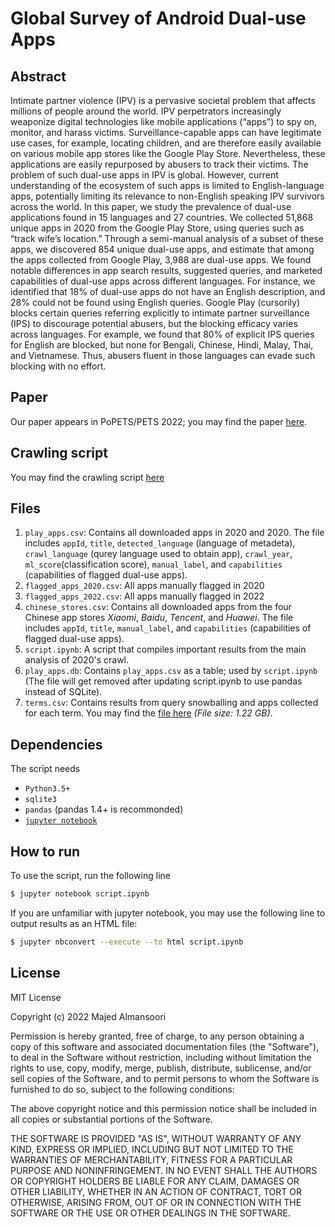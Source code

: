 # Global Survey of Android Dual-use Apps
## Abstract
Intimate partner violence (IPV) is a pervasive societal problem that affects millions of people around the world. IPV perpetrators increasingly weaponize digital technologies like mobile applications (“apps”) to spy on, monitor, and harass victims. Surveillance-capable apps can have legitimate use cases, for example, locating children, and are therefore easily available on various mobile app stores like the Google Play Store. Nevertheless, these applications are easily repurposed by abusers to track their victims. The problem of such dual-use apps in IPV is global. However, current understanding of the ecosystem of such apps is limited to English-language apps, potentially limiting its relevance to non-English speaking IPV survivors across the world. In this paper, we study the prevalence of dual-use applications found in 15 languages and 27 countries. We collected 51,868 unique apps in 2020 from the Google Play Store, using queries such as “track wife’s location.” Through a semi-manual analysis of a subset of these apps, we discovered 854 unique dual-use apps, and estimate that among the apps collected from Google Play, 3,988 are dual-use apps. We found notable differences in app search results, suggested queries, and marketed capabilities of dual-use apps across different languages. For instance, we identified that 18% of dual-use apps do not have an English description, and 28% could not be found using English queries. Google Play (cursorily) blocks certain queries referring explicitly to intimate partner surveillance (IPS) to discourage potential abusers, but the blocking efficacy varies across languages. For example, we found that 80% of explicit IPS queries for English are blocked, but none for Bengali, Chinese, Hindi, Malay, Thai, and Vietnamese. Thus, abusers fluent in those languages can evade such blocking with no effort.

## Paper
Our paper appears in PoPETS/PETS 2022; you may find the paper [here](https://petsymposium.org/popets/2022/popets-2022-0102.pdf). 

## Crawling script
You may find the crawling script [here](https://github.com/rchatterjee/appscrapers)

## Files
1. `play_apps.csv`: Contains all downloaded apps in 2020 and 2020. The file includes `appId`, `title`, `detected_language` (language of metadeta), `crawl_language` (qurey language used to obtain app), `crawl_year`, `ml_score`(classification score), `manual_label`, and `capabilities` (capabilities of flagged dual-use apps).
2. `flagged_apps_2020.csv`: All apps manually flagged in 2020
3. `flagged_apps_2022.csv`: All apps manually flagged in 2022
4. `chinese_stores.csv`: Contains all downloaded apps from the four Chinese app stores *Xiaomi*, *Baidu*, *Tencent*, and *Huawei*. The file includes `appId`, `title`, `manual_label`, and `capabilities` (capabilities of flagged dual-use apps).
5. `script.ipynb`: A script that compiles important results from the main analysis of 2020's crawl.
6. `play_apps.db`: Contains `play_apps.csv` as a table; used by `script.ipynb` (The file will get removed after updating script.ipynb to use pandas instead of SQLite).
7. `terms.csv`: Contains results from query snowballing and apps collected for each term. You may find the [file here](https://drive.google.com/file/d/1VYj54HwIHPqvPjkVIpv7wF6jDyRVWiZO/view?usp=sharing) _(File size: 1.22 GB)_.

## Dependencies
The script needs
* `Python3.5+`
* `sqlite3`
* `pandas` (pandas 1.4+ is recommonded)
* [`jupyter notebook`](https://jupyter.org/install)

## How to run
To use the script, run the following line
```bash
$ jupyter notebook script.ipynb 
```

If you are unfamiliar with jupyter notebook, you may use the following line to output results as an HTML file:
```bash
$ jupyter nbconvert --execute --to html script.ipynb
```

## License

MIT License

Copyright (c) 2022 Majed Almansoori

Permission is hereby granted, free of charge, to any person obtaining a copy of this software and associated documentation files (the "Software"), to deal in the Software without restriction, including without limitation the rights to use, copy, modify, merge, publish, distribute, sublicense, and/or sell copies of the Software, and to permit persons to whom the Software is furnished to do so, subject to the following conditions:

The above copyright notice and this permission notice shall be included in all copies or substantial portions of the Software.

THE SOFTWARE IS PROVIDED "AS IS", WITHOUT WARRANTY OF ANY KIND, EXPRESS OR IMPLIED, INCLUDING BUT NOT LIMITED TO THE WARRANTIES OF MERCHANTABILITY, FITNESS FOR A PARTICULAR PURPOSE AND NONINFRINGEMENT. IN NO EVENT SHALL THE AUTHORS OR COPYRIGHT HOLDERS BE LIABLE FOR ANY CLAIM, DAMAGES OR OTHER LIABILITY, WHETHER IN AN ACTION OF CONTRACT, TORT OR OTHERWISE, ARISING FROM, OUT OF OR IN CONNECTION WITH THE SOFTWARE OR THE USE OR OTHER DEALINGS IN THE SOFTWARE.
